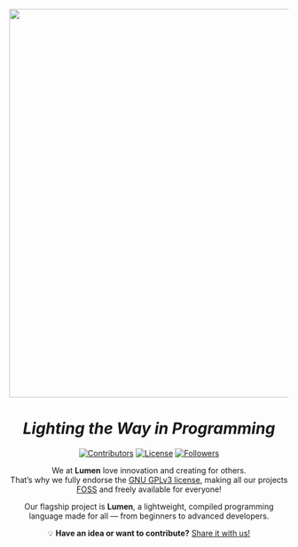 <div align="center">

<img src="https://github.com/user-attachments/assets/651302ec-c5ec-4776-ab7e-e37dba3cf6ea"
     width="700" 
/>
<br>

# *Lighting the Way in Programming*
<div align="center">
  
[![Contributors](https://img.shields.io/github/contributors/The-Lumen-Project/Lumen?style=flat&color=FFCE50&labelColor=222222)](https://github.com/The-Lumen-Project/Lumen/graphs/contributors)
[![License](https://img.shields.io/badge/License-GPLv3-FFCE50?style=flat&labelColor=222222)](https://www.gnu.org/licenses/gpl-3.0.en.html)
[![Followers](https://img.shields.io/github/followers/The-Lumen-Project?style=flat&color=FFCE50&labelColor=222222)](https://github.com/The-Lumen-Project?tab=followers)

</div>


We at **Lumen** love innovation and creating for others.  
That’s why we fully endorse the [GNU GPLv3 license](https://www.gnu.org/licenses/gpl-3.0.en.html), making all our projects [FOSS](https://en.wikipedia.org/wiki/Free_and_open-source_software) and freely available for everyone!

Our flagship project is **Lumen**, a lightweight, compiled programming language made for all — from beginners to advanced developers.  

💡 **Have an idea or want to contribute?** [Share it with us!](mailto:thisguy@thisguylabs.com)

</div>

